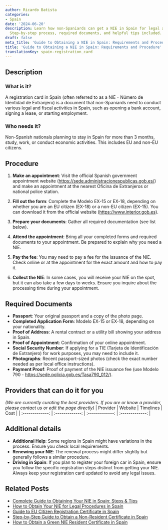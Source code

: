 ```yaml
---
author: Ricardo Batista
categories:
- Spain
date: '2024-06-20'
description: Learn how non-Spaniards can get a NIE in Spain for legal and fiscal activities.
  Step-by-step process, required documents, and helpful tips included.
draft: false
meta_title: 'Guide to Obtaining a NIE in Spain: Requirements and Procedure'
title: 'Guide to Obtaining a NIE in Spain: Requirements and Procedure'
translationKey: spain-registration_card
---
```





## Description
### What is it?
A registration card in Spain (often referred to as a NIE - Número de Identidad de Extranjero) is a document that non-Spaniards need to conduct various legal and fiscal activities in Spain, such as opening a bank account, signing a lease, or starting employment.

### Who needs it?
Non-Spanish nationals planning to stay in Spain for more than 3 months, study, work, or conduct economic activities. This includes EU and non-EU citizens.

## Procedure
1. **Make an appointment**: Visit the official Spanish government appointment website (https://sede.administracionespublicas.gob.es/) and make an appointment at the nearest Oficina de Extranjeros or national police station.

2. **Fill out the form**: Complete the Modelo EX-15 or EX-18, depending on whether you are an EU citizen (EX-18) or a non-EU citizen (EX-15). You can download it from the official website (https://www.interior.gob.es).

3. **Prepare your documents**: Gather all required documentation (see list below).

4. **Attend the appointment**: Bring all your completed forms and required documents to your appointment. Be prepared to explain why you need a NIE.

5. **Pay the fee**: You may need to pay a fee for the issuance of the NIE. Check online or at the appointment for the exact amount and how to pay it.

6. **Collect the NIE**: In some cases, you will receive your NIE on the spot, but it can also take a few days to weeks. Ensure you inquire about the processing time during your appointment.

## Required Documents
- **Passport**: Your original passport and a copy of the photo page.
- **Completed Application Form**: Modelo EX-15 or EX-18, depending on your nationality.
- **Proof of Address**: A rental contract or a utility bill showing your address in Spain.
- **Proof of Appointment**: Confirmation of your online appointment.
- **Social Security Number**: If applying for a TIE (Tarjeta de Identificación de Extranjero) for work purposes, you may need to include it.
- **Photographs**: Recent passport-sized photos (check the exact number needed as per local office instructions).
- **Payment Proof**: Proof of payment of the NIE issuance fee (use Modelo 790 - https://sede.policia.gob.es/Tasa790_012/).

## Providers that can do it for you
_(We are currently curating the best providers. If you are or know a provider, please contact us or edit the page directly)_
| Provider        |     Website     |     Timelines    |       Cost      |
| :-------------: | :-------------: |  :-------------: | :-------------: |

## Additional details
- **Additional Help**: Some regions in Spain might have variations in the process. Ensure you check local requirements.
- **Renewing your NIE**: The renewal process might differ slightly but generally follows a similar procedure.
- **Driving in Spain**: If you plan to register your foreign car in Spain, ensure you follow the specific registration steps distinct from getting your NIE. Always keep your registration card updated to avoid any legal issues.

## Related Posts

- [Complete Guide to Obtaining Your NIE in Spain: Steps & Tips](https://tramitit.com/guides/spain/nie_application/)
- [How to Obtain Your NIE for Legal Procedures in Spain](https://tramitit.com/guides/spain/assignment_of_nie_at_the_request_of_the_interested_party/)
- [Guide to EU Citizen Registration Certificate in Spain](https://tramitit.com/guides/spain/certificate_of_registration_of_eu_citizen/)
- [Step-by-Step Guide to Obtain a Non-Resident Certificate in Spain](https://tramitit.com/guides/spain/non-resident_certificate/)
- [How to Obtain a Green NIE Resident Certificate in Spain](https://tramitit.com/guides/spain/resident_certificate/)